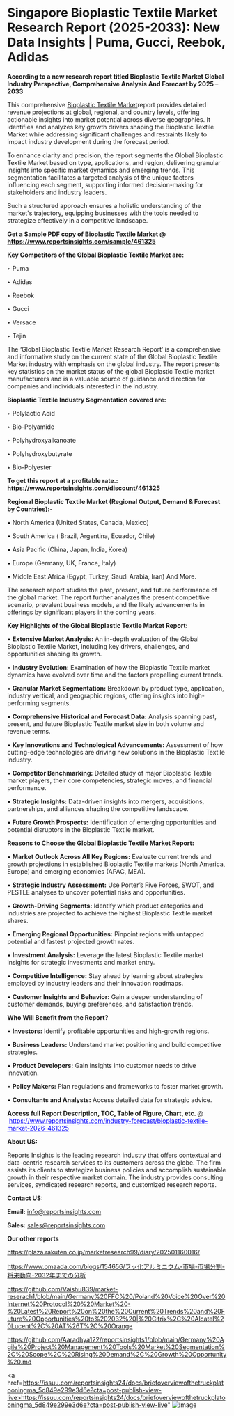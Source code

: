 # Singapore Bioplastic Textile Market Research Report (2025-2033): New Data Insights | Puma, Gucci, Reebok, Adidas

<strong>According to a new research report titled Bioplastic Textile Market Global Industry Perspective, Comprehensive Analysis And Forecast by 2025 – 2033</strong>

This comprehensive <a href=https://www.reportsinsights.com/sample/461325>Bioplastic Textile Market</a>report provides detailed revenue projections at global, regional, and country levels, offering actionable insights into market potential across diverse geographies. It identifies and analyzes key growth drivers shaping the Bioplastic Textile Market while addressing significant challenges and restraints likely to impact industry development during the forecast period.

To enhance clarity and precision, the report segments the Global Bioplastic Textile Market based on type, applications, and region, delivering granular insights into specific market dynamics and emerging trends. This segmentation facilitates a targeted analysis of the unique factors influencing each segment, supporting informed decision-making for stakeholders and industry leaders.

Such a structured approach ensures a holistic understanding of the market's trajectory, equipping businesses with the tools needed to strategize effectively in a competitive landscape.

<strong>Get a Sample PDF copy of Bioplastic Textile Market </strong><strong>@<a href=https://www.reportsinsights.com/sample/461325 style=color:#0000ff;> https://www.reportsinsights.com/sample/461325</a></strong></font>

<strong>Key Competitors of the Global Bioplastic Textile Market are:</strong>

‣ Puma

‣ Adidas

‣ Reebok

‣ Gucci

‣ Versace

‣ Tejin

The ‘Global Bioplastic Textile Market Research Report’ is a comprehensive and informative study on the current state of the Global Bioplastic Textile Market industry with emphasis on the global industry. The report presents key statistics on the market status of the global Bioplastic Textile market manufacturers and is a valuable source of guidance and direction for companies and individuals interested in the industry.

<strong>Bioplastic Textile Industry Segmentation covered are:</strong>

‣ Polylactic Acid

‣ Bio-Polyamide

‣ Polyhydroxyalkanoate

‣ Polyhydroxybutyrate

‣ Bio-Polyester

<strong>To get this report at a profitable rate.: <a href=https://www.reportsinsights.com/discount/461325 style=color:#0000ff;>https://www.reportsinsights.com/discount/461325</a></strong></font>

<strong>Regional Bioplastic Textile Market (Regional Output, Demand &amp; Forecast by Countries):-</strong>

• North America (United States, Canada, Mexico)

• South America ( Brazil, Argentina, Ecuador, Chile)

• Asia Pacific (China, Japan, India, Korea)

• Europe (Germany, UK, France, Italy)

• Middle East Africa (Egypt, Turkey, Saudi Arabia, Iran) And More.

The research report studies the past, present, and future performance of the global market. The report further analyzes the present competitive scenario, prevalent business models, and the likely advancements in offerings by significant players in the coming years.

<strong>Key Highlights of the Global Bioplastic Textile Market Report:</strong>

• <strong>Extensive Market Analysis:</strong> An in-depth evaluation of the Global Bioplastic Textile Market, including key drivers, challenges, and opportunities shaping its growth.

• <strong>Industry Evolution:</strong> Examination of how the Bioplastic Textile market dynamics have evolved over time and the factors propelling current trends.

• <strong>Granular Market Segmentation:</strong> Breakdown by product type, application, industry vertical, and geographic regions, offering insights into high-performing segments.

• <strong>Comprehensive Historical and Forecast Data:</strong> Analysis spanning past, present, and future Bioplastic Textile market size in both volume and revenue terms.

• <strong>Key Innovations and Technological Advancements:</strong> Assessment of how cutting-edge technologies are driving new solutions in the Bioplastic Textile industry.

• <strong>Competitor Benchmarking:</strong> Detailed study of major Bioplastic Textile market players, their core competencies, strategic moves, and financial performance.

• <strong>Strategic Insights:</strong> Data-driven insights into mergers, acquisitions, partnerships, and alliances shaping the competitive landscape.

• <strong>Future Growth Prospects:</strong> Identification of emerging opportunities and potential disruptors in the Bioplastic Textile market.

<strong>Reasons to Choose the Global Bioplastic Textile Market Report:</strong>

• <strong>Market Outlook Across All Key Regions:</strong> Evaluate current trends and growth projections in established Bioplastic Textile markets (North America, Europe) and emerging economies (APAC, MEA).

• <strong>Strategic Industry Assessment:</strong> Use Porter’s Five Forces, SWOT, and PESTLE analyses to uncover potential risks and opportunities.

• <strong>Growth-Driving Segments:</strong> Identify which product categories and industries are projected to achieve the highest Bioplastic Textile market shares.

• <strong>Emerging Regional Opportunities:</strong> Pinpoint regions with untapped potential and fastest projected growth rates.

• <strong>Investment Analysis:</strong> Leverage the latest Bioplastic Textile market insights for strategic investments and market entry.

• <strong>Competitive Intelligence:</strong> Stay ahead by learning about strategies employed by industry leaders and their innovation roadmaps.

• <strong>Customer Insights and Behavior:</strong> Gain a deeper understanding of customer demands, buying preferences, and satisfaction trends.

<strong>Who Will Benefit from the Report?</strong>

• <strong>Investors:</strong> Identify profitable opportunities and high-growth regions.

• <strong>Business Leaders:</strong> Understand market positioning and build competitive strategies.

• <strong>Product Developers:</strong> Gain insights into customer needs to drive innovation.

• <strong>Policy Makers:</strong> Plan regulations and frameworks to foster market growth.

• <strong>Consultants and Analysts:</strong> Access detailed data for strategic advice.
</ul>
<strong>Access full Report Description, TOC, Table of Figure, Chart, etc. </strong>@  <a href=https://www.reportsinsights.com/industry-forecast/bioplastic-textile-market-2026-461325 style=color:#0000ff;>https://www.reportsinsights.com/industry-forecast/bioplastic-textile-market-2026-461325</a></font>

<strong><strong>About US</strong>:</strong>

Reports Insights is the leading research industry that offers contextual and data-centric research services to its customers across the globe. The firm assists its clients to strategize business policies and accomplish sustainable growth in their respective market domain. The industry provides consulting services, syndicated research reports, and customized research reports.

<strong>Contact US:</strong>

<p class=""""><b>Email:</b> <a href=mailto:info@reportsinsights.com>info@reportsinsights.com</a></p>
<p class=""""><b>Sales:</b> <a href=mailto:sales@reportsinsights.com>sales@reportsinsights.com</a></p>

<strong>Our other reports</strong>

<a href=https://plaza.rakuten.co.jp/marketresearch99/diary/202501160016/>https://plaza.rakuten.co.jp/marketresearch99/diary/202501160016/</a>

<a href=https://www.omaada.com/blogs/154656/フッ化アルミニウム-市場-市場分割-将来動向-2032年までの分析>https://www.omaada.com/blogs/154656/フッ化アルミニウム-市場-市場分割-将来動向-2032年までの分析</a>

<a href=https://github.com/Vaishu839/market-reserach1/blob/main/Germany%20FFC%20/Poland%20Voice%20Over%20Internet%20Protocol%20%20Market%20-%20Latest%20Report%20on%20the%20Current%20Trends%20and%20Future%20Opportunities%20to%202032%20|%20Citrix%2C%20Alcatel%20Lucent%2C%20AT%26T%2C%20Orange>https://github.com/Vaishu839/market-reserach1/blob/main/Germany%20FFC%20/Poland%20Voice%20Over%20Internet%20Protocol%20%20Market%20-%20Latest%20Report%20on%20the%20Current%20Trends%20and%20Future%20Opportunities%20to%202032%20|%20Citrix%2C%20Alcatel%20Lucent%2C%20AT%26T%2C%20Orange</a>

<a href=https://github.com/Aaradhya122/reportsinsights1/blob/main/Germany%20Agile%20Project%20Management%20Tools%20Market%20Segmentation%2C%20Scope%2C%20Rising%20Demand%2C%20Growth%20Opportunity%20.md>https://github.com/Aaradhya122/reportsinsights1/blob/main/Germany%20Agile%20Project%20Management%20Tools%20Market%20Segmentation%2C%20Scope%2C%20Rising%20Demand%2C%20Growth%20Opportunity%20.md</a>

<a href=https://issuu.com/reportsinsights24/docs/briefoverviewofthetruckplatooningma_5d849e299e3d6e?cta=post-publish-view-live>https://issuu.com/reportsinsights24/docs/briefoverviewofthetruckplatooningma_5d849e299e3d6e?cta=post-publish-view-live</a>"
![image](https://github.com/user-attachments/assets/213a8604-9f1f-4686-a33f-8044cbdb5c93)
